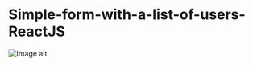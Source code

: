 # Simple-form-with-a-list-of-users-ReactJS
![Image alt](https://github.com/zebabrat/example-layout/raw/master/img/Simple_form.png)
